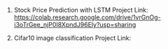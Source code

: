 1. Stock Price Prediction with LSTM
Project Link: https://colab.research.google.com/drive/1vrGnOg-i3oTrGee_njP0I8XpndJ96Ely?usp=sharing

2. Cifar10 image classification
Project Link: 
